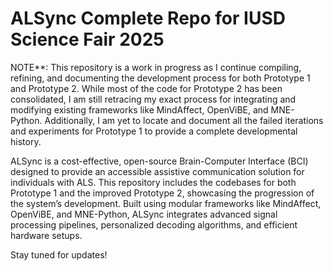 # ALSync Complete Repo for IUSD Science Fair 2025

NOTE**: This repository is a work in progress as I continue compiling, refining, and documenting the development process for both Prototype 1 and Prototype 2. While most of the code for Prototype 2 has been consolidated, I am still retracing my exact process for integrating and modifying existing frameworks like MindAffect, OpenViBE, and MNE-Python. Additionally, I am yet to locate and document all the failed iterations and experiments for Prototype 1 to provide a complete developmental history.

ALSync is a cost-effective, open-source Brain-Computer Interface (BCI) designed to provide an accessible assistive communication solution for individuals with ALS. This repository includes the codebases for both Prototype 1 and the improved Prototype 2, showcasing the progression of the system’s development. Built using modular frameworks like MindAffect, OpenViBE, and MNE-Python, ALSync integrates advanced signal processing pipelines, personalized decoding algorithms, and efficient hardware setups.


Stay tuned for updates!
